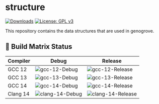 # structure

<!-- [![.github/workflows/ci.yml](https://github.com/genogrove/structure/actions/workflows/ci.yml/badge.svg)](https://github.com/genogrove/structure/actions/workflows/ci.yml) -->
[![Downloads](https://img.shields.io/github/downloads/genogrove/structure/total.svg)](https://img.shields.io/github/downloads/genogrove/structure/total.svg)
[![License: GPL v3](https://img.shields.io/badge/License-GPL%20v3-blue.svg)](http://www.gnu.org/licenses/gpl-3.0)

This repository contains the data structures that are used in genogrove.

## 🔧 Build Matrix Status

| Compiler     | Debug | Release |
|--------------|--------|---------|
| GCC 12       | ![gcc-12-Debug](https://img.shields.io/github/actions/workflow/status/genogrove/data_type/ci.yml?branch=main&label=gcc-12-Debug&style=flat&event=push) | ![gcc-12-Release](https://img.shields.io/github/actions/workflow/status/genogrove/data_type/ci.yml?branch=main&label=gcc-12-Release&style=flat&event=push) |
| GCC 13       | ![gcc-13-Debug](https://img.shields.io/github/actions/workflow/status/genogrove/data_type/ci.yml?branch=main&label=gcc-13-Debug&style=flat&event=push) | ![gcc-13-Release](https://img.shields.io/github/actions/workflow/status/genogrove/data_type/ci.yml?branch=main&label=gcc-13-Release&style=flat&event=push) |
| GCC 14       | ![gcc-14-Debug](https://img.shields.io/github/actions/workflow/status/genogrove/data_type/ci.yml?branch=main&label=gcc-14-Debug&style=flat&event=push) | ![gcc-14-Release](https://img.shields.io/github/actions/workflow/status/genogrove/data_type/ci.yml?branch=main&label=gcc-14-Release&style=flat&event=push) |
| Clang 14     | ![clang-14-Debug](https://img.shields.io/github/actions/workflow/status/genogrove/data_type/ci.yml?branch=main&label=clang-14-Debug&style=flat&event=push) | ![clang-14-Release](https://img.shields.io/github/actions/workflow/status/genogrove/data_type/ci.yml?branch=main&label=clang-14-Release&style=flat&event=push) |
